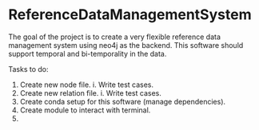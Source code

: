 # ReferenceDataManagementSystem

The goal of the project is to create a very flexible reference data management system using neo4j as the backend.
This software should support temporal and bi-temporality in the data.

Tasks to do:
1. Create new node file.
   i. Write test cases.
2. Create new relation file.
   i. Write test cases.
3. Create conda setup for this software (manage dependencies).
4. Create module to interact with terminal.
5.